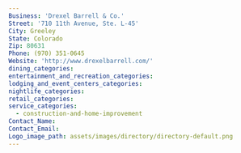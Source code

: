 ```yaml
---
Business: 'Drexel Barrell & Co.'
Street: '710 11th Avenue, Ste. L-45'
City: Greeley
State: Colorado
Zip: 80631
Phone: (970) 351-0645
Website: 'http://www.drexelbarrell.com/'
dining_categories:
entertainment_and_recreation_categories:
lodging_and_event_centers_categories:
nightlife_categories:
retail_categories:
service_categories:
  - construction-and-home-improvement
Contact_Name:
Contact_Email:
Logo_image_path: assets/images/directory/directory-default.png
---
```



